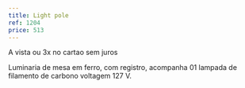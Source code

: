 ```yaml
---
title: Light pole
ref: 1204
price: 513
---
```


A vista ou 3x no cartao sem juros

Luminaria de mesa em ferro, com registro, acompanha 01 lampada de filamento de carbono voltagem 127 V.
